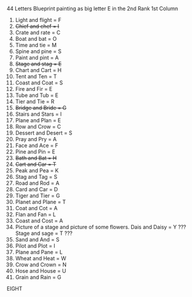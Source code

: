 44 Letters
Blueprint painting as big letter E in the 2nd Rank 1st Column

1. Light and flight = F
2. ~~Chief and chef = I~~
3. Crate and rate = C
4. Boat and bat = O
5. Time and tie = M
6. Spine and pine = S
7. Paint and pint = A
8. ~~Stage and stag = E~~
9. Chart and Cart = H
10. Tent and Ten = T
11. Coast and Coat = S
12. Fire and Fir = E
13. Tube and Tub = E
14. Tier and Tie = R
15. ~~Bridge and Bride = G~~
16. Stairs and Stars = I
17. Plane and Plan = E
18. Row and Crow = C
19. Dessert and Desert = S
20. Pray and Pry = A
21. Face and Ace = F
22. Pine and Pin = E
23. ~~Bath and Bat = H~~
24. ~~Cart and Car = T~~
25. Peak and Pea = K
26. Stag and Tag = S
27. Road and Rod = A
28. Card and Car = D
29. Tiger and Tier = G
30. Planet and Plane = T
31. Coat and Cot = A
32. Flan and Fan = L
33. Coast and Cost = A
34. Picture of a stage and picture of some flowers. Dais and Daisy = Y ??? Stage and sage = T ???
35. Sand and And = S
36. Pilot and Plot = I
37. Plane and Pane = L
38. Wheat and Heat = W
39. Crow and Crown = N
40. Hose and House = U
41. Grain and Rain = G
    

EIGHT
